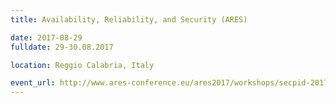 ```yaml
---
title: Availability, Reliability, and Security (ARES)

date: 2017-08-29
fulldate: 29-30.08.2017

location: Reggio Calabria, Italy

event_url: http://www.ares-conference.eu/ares2017/workshops/secpid-2017/index.html
---
```

